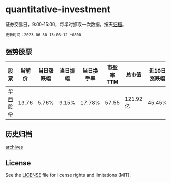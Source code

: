 # quantitative-investment

证券交易日，9:00-15:00，每半时抓取一次数据，按天[归档](archives)。

`更新时间：2023-06-30 13:03:12 +0800`

## 强势股票

|股票|当前价|当日涨跌幅|当日振幅|当日换手率|市盈率TTM|总市值|近10日涨跌幅|
|----|----|----|----|----|----|----|----|
|[华西股份](https://xueqiu.com/S/SZ000936)|13.76|5.76%|9.15%|17.78%|57.55|121.92亿|45.45%|

## 历史归档

[archives](archives)

## License

See the [LICENSE](LICENSE) file for license rights and limitations (MIT).
